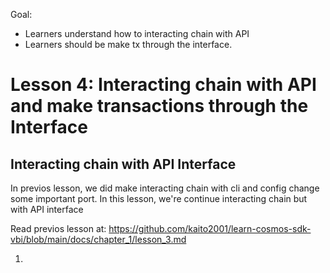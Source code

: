 Goal: 
* Learners understand how to interacting chain with API
* Learners should be make tx through the interface.

# Lesson 4: Interacting chain with API and make transactions through the Interface 

## Interacting chain with API Interface

In previos lesson, we did make interacting chain with cli and config change some important port. In this lesson, we're continue interacting chain but with API interface

Read previos lesson at: https://github.com/kaito2001/learn-cosmos-sdk-vbi/blob/main/docs/chapter_1/lesson_3.md

1. 